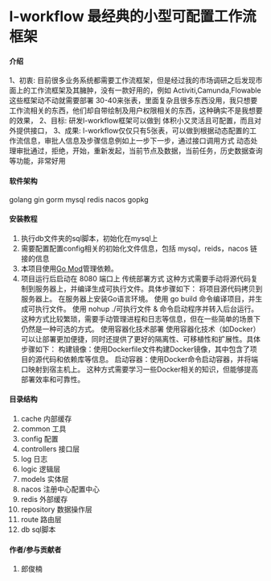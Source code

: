 # l-workflow 最经典的小型可配置工作流框架

#### 介绍

1、初衷: 目前很多业务系统都需要工作流框架，但是经过我的市场调研之后发现市面上的工作流框架及其臃肿，没有一款好用的，例如 Activiti,Camunda,Flowable这些框架动不动就需要部署 30-40来张表，里面复杂且很多东西没用，我只想要工作流相关的东西，他们却自带绘制及用户权限相关的东西，这种确实不是我想要的效果，
2、目标: 研发l-workflow框架可以做到 体积小又灵活且可配置，而且对外提供接口，
3、成果: l-workflow仅仅只有5张表，可以做到根据动态配置的工作流信息，审批人信息及步骤信息例如上一步下一步，通过接口调用方式 动态处理审批通过，拒绝，开始，重新发起，当前节点及数据，当前任务，历史数据查询等功能，非常好用

#### 软件架构
golang
gin
gorm
mysql
redis
nacos
gopkg

#### 安装教程

1. 执行db文件夹的sql脚本，初始化在mysql上
2. 需要配置配置config相关的初始化文件信息，包括 mysql，reids，nacos 链接的信息
3. 本项目使用[Go Mod](https://github.com/golang/go/wiki/Modules)管理依赖。
4. 项目运行后启动在 8080 端口上
传统部署方式
    这种方式需要手动将源代码复制到服务器上，并编译生成可执行文件。具体步骤如下：
    将项目源代码拷贝到服务器上。
    在服务器上安装Go语言环境。
    使用 go build 命令编译项目，并生成可执行文件。
    使用 nohup ./可执行文件 & 命令启动程序并转入后台运行。
    这种方式比较繁琐，需要手动管理进程和日志等信息，但在一些简单的场景下仍然是一种可选的方式。
使用容器化技术部署
    使用容器化技术（如Docker）可以让部署更加便捷，同时还提供了更好的隔离性、可移植性和扩展性。具体步骤如下：
    构建镜像：使用Dockerfile文件构建Docker镜像，其中包含了项目的源代码和依赖库等信息。
    启动容器：使用Docker命令启动容器，并将端口映射到宿主机上。
    这种方式需要学习一些Docker相关的知识，但能够提高部署效率和可靠性。


#### 目录结构

1. cache 内部缓存
2. common 工具
3. config 配置
4. controllers 接口层
5. log 日志
6. logic 逻辑层
7. models 实体层
8. nacos 注册中心配置中心
9. redis 外部缓存
10. repository 数据操作层
11. route 路由层
12. db sql脚本

#### 作者/参与贡献者
1.  郎俊楠


 

